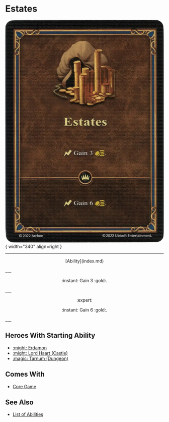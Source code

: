 # Estates

![Estates](../assets/abilities-estates.webp){ width="340" align=right }

___
<p style="text-align: center;" markdown>[Ability](index.md)</p>
___
<p style="text-align: center;" markdown>:instant: Gain 3 :gold:.</p>
___
<p style="text-align: center;" markdown> :expert: </p>

<p style="text-align: center;" markdown>:instant: Gain 6 :gold:.</p>
___


## Heroes With Starting Ability

- [:might: Erdamon](../heroes/erdamon.md)
- [:might: Lord Haart (Castle)](../heroes/lord_haart_castle.md)
- [:magic: Tarnum (Dungeon)](../heroes/tarnum_dungeon.md)


## Comes With

- [Core Game](../content/core_game.md)


## See Also

- [List of Abilities](index.md)
